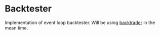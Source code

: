 # Backtester

Implementation of event loop backtester. Will be using [backtrader](https://www.backtrader.com/) in the mean time.
